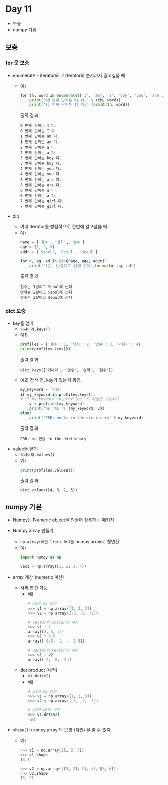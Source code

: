# Day 11

- 보충
- numpy 기본



## 보충

### for 문 보충

- enumerate
       - iterator와 그 iterator의 순서까지 알고싶을 때
    - 예)
       ```python
       for th, word in enumerate(['I', 'am', 'a', 'boy', 'you', 'are', 'a', 'girl']):
           print('%d 번째 단어는 %s 다.' % (th, word))
           print('{} 번째 단어는 {} 다.'.format(th, word))
       ```

       출력 결과

       ```
       0 번째 단어는 I 다.
       0 번째 단어는 I 다.
       1 번째 단어는 am 다.
       1 번째 단어는 am 다.
       2 번째 단어는 a 다.
       2 번째 단어는 a 다.
       3 번째 단어는 boy 다.
       3 번째 단어는 boy 다.
       4 번째 단어는 you 다.
       4 번째 단어는 you 다.
       5 번째 단어는 are 다.
       5 번째 단어는 are 다.
       6 번째 단어는 a 다.
       6 번째 단어는 a 다.
       7 번째 단어는 girl 다.
       7 번째 단어는 girl 다.
       ```
   
- zip
    - 여러 iterator를 병렬적으로 한번에 알고싶을 때
    - 예)
        ```python
        name = ['철수', '영희', '영수']
        age = [1, 2, 3]
        addr = ['Seoul', 'Seoul', 'Seoul']
        
        for n, ag, ad in zip(name, age, addr):
            print('{}는 {}살이고 {}에 산다'.format(n, ag, ad))
        ```
        출력 결과
        ```
        철수는 1살이고 Seoul에 산다
        영희는 2살이고 Seoul에 산다
        영수는 3살이고 Seoul에 산다
        ```



### dict 보충

- key들 얻기
    - `딕셔너리.keys()`
    - 예1)
        ```python
        profiles = {'철수': 5, '영희': 2, '영수': 3, '가나다': 4}
        print(profiles.keys())
        ```
        출력 결과
        ```
        dict_keys(['가나다', '영수', '영희', '철수'])
        ```
    - 예2) 검색 전, key가 있는지 확인. 
        ```python
        my_keyword = '안녕'
        if my_keyword in profiles.keys():
        # if my_keyword in profiles: 도 사실은 가능하다
            v = profiles[my_keyword]
            print('%s: %s' % (my_keyword, v))
        else:
            print('ERR: no %s in the dictionary' % my_keyword)
        ```
        출력 결과
        ```
        ERR: no 안녕 in the dictionary
        ```
- value들 얻기
    - `딕셔너리.values()`
    - 예)
        ```python
        print(profiles.values())
        ```
        출력 결과
        ```
        dict_values([4, 3, 2, 5])
        ```



## numpy 기본

- Numpy는 Numeric object을 만들어 활용하는 패키지

- Numpy array 만들기
    - `np.array(어떤 list)`: list를 numpy array로 형변환
    - 예)
        ```python
        import numpy as np
        
        vec1 = np.array([1, 2, 3, 4])
        ```

- array 계산 (numeric 계산)
    - 사칙 연산 가능
        - 예)
            ```python
            # v1과 v2 정의
            >>> v1 = np.array([1, 2, 3])
            >>> v2 = np.array([-3, -2, -1])
            
            # vector와 scalar의 계산
            >>> v1 + 1
            array([2, 3, 4])
            >>> v1 * 0.5
            array([ 0.5,  1. ,  1.5])
            
            # vector와 vector의 계산
            >>> v1 + v2
            array([-2,  0,  2])
            ```
    - dot product (내적)
        - `v1.dot(v2)`
        - 예)
            ```python
            # v1과 v2 정의
            >>> v1 = np.array([1, 2, 3])
            >>> v2 = np.array([-3, -2, -1])
            
            # v1과 v2의 내적
            >>> v1.dot(v2)
            -10
            ```
    
- `shape()`: numpy array 의 모양 (차원) 을 알 수 있다.
  
    - 예)
      
        ```python
        >>> v1 = np.array([1, 2, 3])
        >>> v1.shape
        (3,)
        
        >>> v2 = np.array([[1, 2], [3, 4], [5, 6]])
        >>> v2.shape
        (3, 2)
        ```
        

